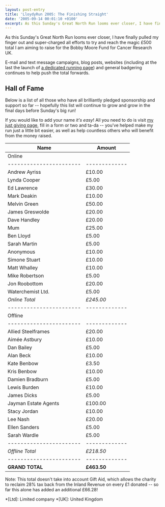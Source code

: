 ```yaml
---
layout: post-entry
title: 'LloydyRun 2005: The Finishing Straight'
date: '2005-09-14 00:01:10 +0100'
excerpt: As this Sunday's Great North Run looms ever closer, I have finally pulled my finger out and super-charged all efforts to raise £500.
---
```

As this Sunday's Great North Run looms ever closer, I have finally pulled my finger out and super-charged all efforts to try and reach the magic £500 total I am aiming to raise for the Bobby Moore Fund for Cancer Research UK.

E-mail and text message campaigns, blog posts, websites (including at the last the launch of [a dedicated running page][1]) and general badgering continues to help push the total forwards.

## Hall of Fame
Below is a list of all those who have all brilliantly pledged sponsorship and support so far -- hopefully this list will continue to grow and grow in the final days before Sunday's big run!

If you would like to add your name *it's easy*! All you need to do is visit [my just giving page][2], fill in a form or two and ta-da -- you've helped make my run just a little bit easier, as well as help countless others who will benefit from the money raised.

| Name                  | Amount      |
|-----------------------|-------------|
| Online                              |
|-----------------------|-------------|
| Andrew Ayriss         | £10.00      |
| Lynda Cooper          | £5.00       |
| Ed Lawrence           | £30.00      |
| Mark Deakin           | £10.00      |
| Melvin Green          | £50.00      |
| James Greswolde       | £20.00      |
| Dave Handley          | £20.00      |
| Mum                   | £25.00      |
| Ben Lloyd             | £5.00       |
| Sarah Martin          | £5.00       |
| Anonymous             | £10.00      |
| Simone Stuart         | £10.00      |
| Matt Whalley          | £10.00      |
| Mike Robertson        | £5.00       |
| Jon Roobottom         | £20.00      |
| Waterchemist Ltd.     | £5.00       |
| *Online Total*        | *£245.00*   |
|-----------------------|-------------|
| Offline                             |
|-----------------------|-------------|
| Allied Steelframes    | £20.00      |
| Aimée Astbury         | £10.00      |
| Dan Bailey            | £5.00       |
| Alan Beck             | £10.00      |
| Kate Benbow           | £3.50       |
| Kris Benbow           | £10.00      |
| Damien Bradburn       | £5.00       |
| Lewis Burden          | £10.00      |
| James Dicks           | £5.00       |
| Jayman Estate Agents  | £100.00     |
| Stacy Jordan          | £10.00      |
| Lee Nash              | £20.00      |
| Ellen Sanders         | £5.00       |
| Sarah Wardle          | £5.00       |
|-----------------------|-------------|
| *Offline Total*       | *£218.50*   |
|-----------------------|-------------|
| **GRAND TOTAL**       | **£463.50** |

Note: This total doesn't take into account Gift Aid, which allows the charity to reclaim 28% tax back from the Inland Revenue on every £1 donated -- so far this alone has added an additional £66.28!

[1]: /tags/running/
[2]: http://www.justgiving.com/lloydyrun/

*[Ltd]: Limited company
*[UK]: United Kingdom
